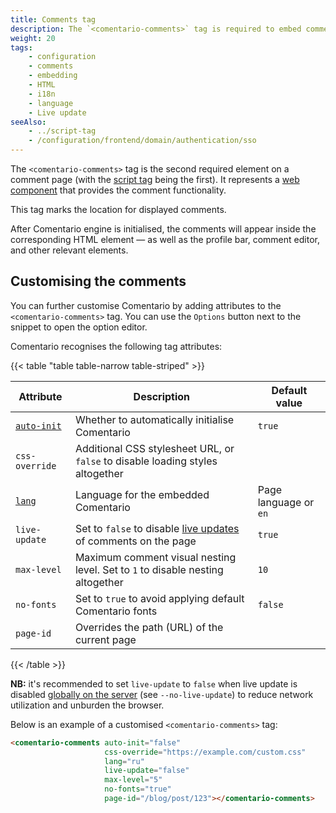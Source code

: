```yaml
---
title: Comments tag
description: The `<comentario-comments>` tag is required to embed comments on a page
weight: 20
tags:
    - configuration
    - comments
    - embedding
    - HTML
    - i18n
    - language
    - Live update
seeAlso:
    - ../script-tag
    - /configuration/frontend/domain/authentication/sso
---
```


The `<comentario-comments>` tag is the second required element on a comment page (with the [script tag](../script-tag) being the first). It represents a [web component](https://developer.mozilla.org/en-US/docs/Web/API/Web_components) that provides the comment functionality.

<!--more-->

This tag marks the location for displayed comments.

After Comentario engine is initialised, the comments will appear inside the corresponding HTML element — as well as the profile bar, comment editor, and other relevant elements.

## Customising the comments

You can further customise Comentario by adding attributes to the `<comentario-comments>` tag. You can use the `Options` button next to the snippet to open the option editor.

Comentario recognises the following tag attributes:

{{< table "table table-narrow table-striped" >}}

| Attribute                                                      | Description                                                                       | Default value         |
|----------------------------------------------------------------|-----------------------------------------------------------------------------------|-----------------------|
| [`auto-init`](/configuration/embedding/comments-tag/auto-init) | Whether to automatically initialise Comentario                                    | `true`                |
| `css-override`                                                 | Additional CSS stylesheet URL, or `false` to disable loading styles altogether    |                       |
| [`lang`](/configuration/embedding/comments-tag/lang)           | Language for the embedded Comentario                                              | Page language or `en` |
| `live-update`                                                  | Set to `false` to disable [live updates](/kb/live-update) of comments on the page | `true`                |
| `max-level`                                                    | Maximum comment visual nesting level. Set to `1` to disable nesting altogether    | `10`                  |
| `no-fonts`                                                     | Set to `true` to avoid applying default Comentario fonts                          | `false`               |
| `page-id`                                                      | Overrides the path (URL) of the current page                                      |                       |
{{< /table >}}

**NB:** it's recommended to set `live-update` to `false` when live update is disabled [globally on the server](/configuration/backend/static) (see `--no-live-update`) to reduce network utilization and unburden the browser.

Below is an example of a customised `<comentario-comments>` tag:

```html
<comentario-comments auto-init="false" 
                     css-override="https://example.com/custom.css"
                     lang="ru"
                     live-update="false"
                     max-level="5"
                     no-fonts="true" 
                     page-id="/blog/post/123"></comentario-comments>
```
